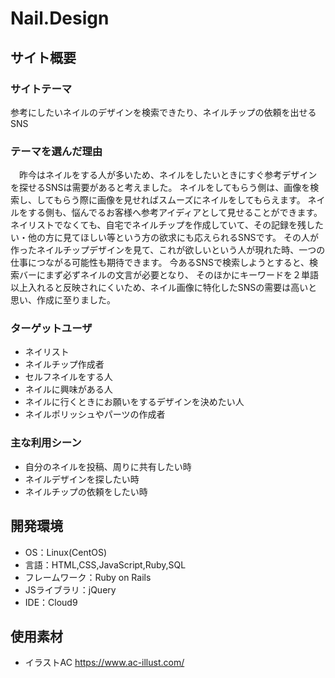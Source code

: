 # Nail.Design

## サイト概要
### サイトテーマ
参考にしたいネイルのデザインを検索できたり、ネイルチップの依頼を出せるSNS

### テーマを選んだ理由
　昨今はネイルをする人が多いため、ネイルをしたいときにすぐ参考デザインを探せるSNSは需要があると考えました。
ネイルをしてもらう側は、画像を検索し、してもらう際に画像を見せればスムーズにネイルをしてもらえます。
ネイルをする側も、悩んでるお客様へ参考アイディアとして見せることができます。
ネイリストでなくても、自宅でネイルチップを作成していて、その記録を残したい・他の方に見てほしい等という方の欲求にも応えられるSNSです。
その人が作ったネイルチップデザインを見て、これが欲しいという人が現れた時、一つの仕事につながる可能性も期待できます。
今あるSNSで検索しようとすると、検索バーにまず必ずネイルの文言が必要となり、
そのほかにキーワードを２単語以上入れると反映されにくいため、ネイル画像に特化したSNSの需要は高いと思い、作成に至りました。


### ターゲットユーザ
- ネイリスト
- ネイルチップ作成者
- セルフネイルをする人
- ネイルに興味がある人
- ネイルに行くときにお願いをするデザインを決めたい人
- ネイルポリッシュやパーツの作成者

### 主な利用シーン
- 自分のネイルを投稿、周りに共有したい時
- ネイルデザインを探したい時
- ネイルチップの依頼をしたい時

## 開発環境
- OS：Linux(CentOS)
- 言語：HTML,CSS,JavaScript,Ruby,SQL
- フレームワーク：Ruby on Rails
- JSライブラリ：jQuery
- IDE：Cloud9

## 使用素材
- イラストAC https://www.ac-illust.com/